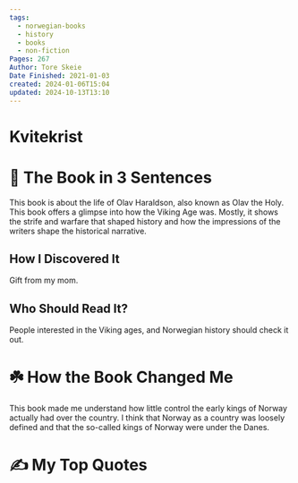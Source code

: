 ```yaml
---
tags:
  - norwegian-books
  - history
  - books
  - non-fiction
Pages: 267
Author: Tore Skeie
Date Finished: 2021-01-03
created: 2024-01-06T15:04
updated: 2024-10-13T13:10
---
```

# Kvitekrist


# 🚀 The Book in 3 Sentences
This book is about the life of Olav Haraldson, also known as Olav the Holy. This book offers a glimpse into how the Viking Age was. Mostly, it shows the strife and warfare that shaped history and how the impressions of the writers shape the historical narrative.


## How I Discovered It
Gift from my mom. 

## Who Should Read It?
People interested in the Viking ages, and Norwegian history should check it out. 

# ☘️ How the Book Changed Me
This book made me understand how little control the early kings of Norway actually had over the country. I think that Norway as a country was loosely defined and that the so-called kings of Norway were under the Danes.

# ✍️ My Top  Quotes

